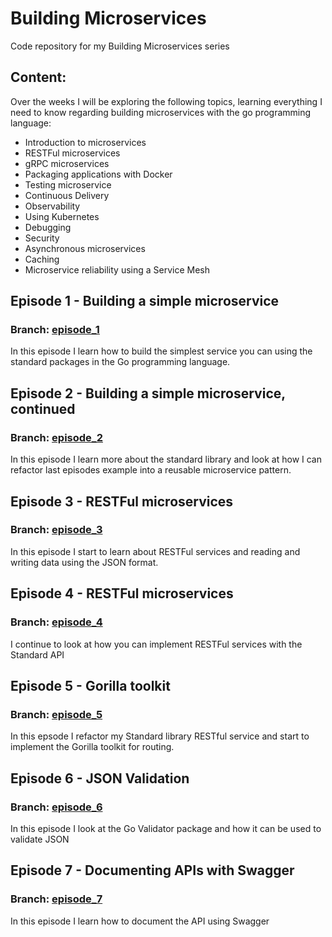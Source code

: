 # Building Microservices
Code repository for my Building Microservices series

## Content:
Over the weeks I will be exploring the following topics, learning everything I need to know regarding building microservices with the go programming language:

- Introduction to microservices
- RESTFul microservices
- gRPC microservices
- Packaging applications with Docker
- Testing microservice
- Continuous Delivery
- Observability
- Using Kubernetes
- Debugging
- Security
- Asynchronous microservices
- Caching
- Microservice reliability using a Service Mesh


## Episode 1 - Building a simple microservice

### Branch: [episode_1](https://github.com/jedrekdomanski/microservices/tree/episode-1)

In this episode I learn how to build the simplest service you can using the standard packages in the Go programming language.

## Episode 2 - Building a simple microservice, continued

### Branch: [episode_2](https://github.com/jedrekdomanski/microservices/tree/episode-2)

In this episode I learn more about the standard library and look at how I can refactor last episodes example into a reusable microservice pattern.

## Episode 3 - RESTFul microservices
### Branch: [episode_3](https://github.com/jedrekdomanski/microservices/tree/episode-3)

In this episode I start to learn about RESTFul services and reading and writing data using the JSON format.

## Episode 4 - RESTFul microservices
### Branch: [episode_4](https://github.com/jedrekdomanski/microservices/tree/episode-4)

I continue to look at how you can implement RESTFul services with the Standard API

## Episode 5 - Gorilla toolkit
### Branch: [episode_5](https://github.com/jedrekdomanski/microservices/tree/episode-5)

In this epsode I refactor my Standard library RESTful service and start to implement the Gorilla toolkit for routing.

## Episode 6 - JSON Validation
### Branch: [episode_6](https://github.com/jedrekdomanski/microservices/tree/episode-6)

In this episode I look at the Go Validator package and how it can be used to validate JSON

## Episode 7 - Documenting APIs with Swagger
### Branch: [episode_7](https://github.com/jedrekdomanski/microservices/tree/episode-7)

In this episode I learn how to document the API using Swagger
